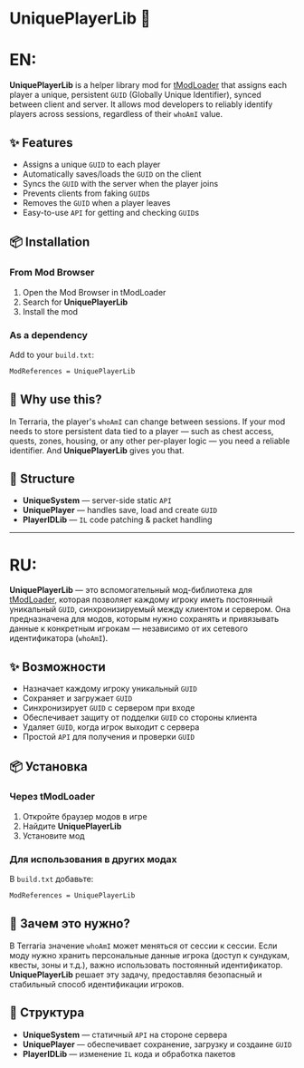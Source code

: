 ﻿# UniquePlayerLib 🔗

# EN:

**UniquePlayerLib** is a helper library mod for [tModLoader](https://github.com/tModLoader/tModLoader) that assigns each player a unique, persistent `GUID` (Globally Unique Identifier), synced between client and server. It allows mod developers to reliably identify players across sessions, regardless of their `whoAmI` value.

## ✨ Features
- Assigns a unique `GUID` to each player
- Automatically saves/loads the `GUID` on the client
- Syncs the `GUID` with the server when the player joins
- Prevents clients from faking `GUID`s
- Removes the `GUID` when a player leaves
- Easy-to-use `API` for getting and checking `GUID`s

## 📦 Installation

### From Mod Browser
1. Open the Mod Browser in tModLoader
2. Search for **UniquePlayerLib**
3. Install the mod

### As a dependency
Add to your `build.txt`:
```txt
ModReferences = UniquePlayerLib
```

## 🧠 Why use this?
In Terraria, the player's `whoAmI` can change between sessions. If your mod needs to store persistent data tied to a player — such as chest access, quests, zones, housing, or any other per-player logic — you need a reliable identifier. And **UniquePlayerLib** gives you that.

## 📁 Structure
- **UniqueSystem** — server-side static `API`
- **UniquePlayer** — handles save, load and create `GUID`
- **PlayerIDLib** — `IL` code patching & packet handling

---

# RU:

**UniquePlayerLib** — это вспомогательный мод-библиотека для [tModLoader](https://github.com/tModLoader/tModLoader), которая позволяет каждому игроку иметь постоянный уникальный `GUID`, синхронизируемый между клиентом и сервером. Она предназначена для модов, которым нужно сохранять и привязывать данные к конкретным игрокам — независимо от их сетевого идентификатора (`whoAmI`).

## ✨ Возможности
- Назначает каждому игроку уникальный `GUID`
- Сохраняет и загружает `GUID`
- Синхронизирует `GUID` с сервером при входе
- Обеспечивает защиту от подделки `GUID` со стороны клиента
- Удаляет `GUID`, когда игрок выходит с сервера
- Простой `API` для получения и проверки `GUID`

## 📦 Установка

### Через tModLoader
1. Откройте браузер модов в игре
2. Найдите **UniquePlayerLib**
3. Установите мод

### Для использования в других модах
В `build.txt` добавьте:
```txt
ModReferences = UniquePlayerLib
```

## 🧠 Зачем это нужно?
В Terraria значение `whoAmI` может меняться от сессии к сессии. Если моду нужно хранить персональные данные игрока (доступ к сундукам, квесты, зоны и т.д.), важно использовать постоянный идентификатор. **UniquePlayerLib** решает эту задачу, предоставляя безопасный и стабильный способ идентификации игроков.

## 📁 Структура
- **UniqueSystem** — статичный `API` на стороне сервера
- **UniquePlayer** — обеспечивает сохранение, загрузку и создаине `GUID`
- **PlayerIDLib** — изменение `IL` кода и обработка пакетов
